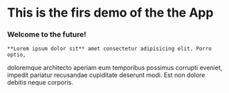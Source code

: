 # This is the firs demo of the the App

### Welcome to the future!

    **Lorem ipsum dolor sit** amet consectetur adipisicing elit. Porro optio,

doloremque architecto aperiam eum temporibus possimus corrupti eveniet,
impedit pariatur recusandae cupiditate deserunt modi.
Est non dolore debitis neque corporis.
